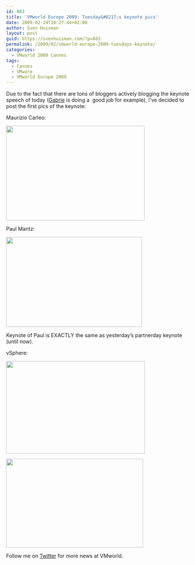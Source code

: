 ```yaml
---
id: 883
title: 'VMworld Europe 2009: Tuesday&#8217;s keynote pics'
date: 2009-02-24T10:27:44+02:00
author: Sven Huisman
layout: post
guid: https://svenhuisman.com/?p=883
permalink: /2009/02/vmworld-europe-2009-tuesdays-keynote/
categories:
  - VMworld 2009 Cannes
tags:
  - Cannes
  - VMware
  - VMworld Europe 2009
---
```

[](https://svenhuisman.com/wp-content/uploads/2009/02/tue-keynote2.jpg)Due to the fact that there are tons of bloggers actively blogging the keynote speech of today (<a title="Gabrie's keynote" href="http://www.gabesvirtualworld.com/?p=325" target="_blank">Gabrie</a> is doing a  good job for example), I&#8217;ve decided to post the first pics of the keynote:

Maurizio Carleo:

[<img class="aligncenter size-full wp-image-884" title="tue-keynote1" src="https://svenhuisman.com/wp-content/uploads/2009/02/tue-keynote1.jpg" alt="" width="378" height="258" />](https://svenhuisman.com/wp-content/uploads/2009/02/tue-keynote1.jpg)

Paul Maritz:

<img class="aligncenter size-full wp-image-886" title="tue-keynote2" src="https://svenhuisman.com/wp-content/uploads/2009/02/tue-keynote2.jpg" alt="" width="371" height="245" /> 

Keynote of Paul is EXACTLY the same as yesterday&#8217;s partnerday keynote (until now).<!--more-->

vSphere:

[<img class="aligncenter size-full wp-image-891" title="tue-keynote3" src="https://svenhuisman.com/wp-content/uploads/2009/02/tue-keynote3.jpg" alt="" width="379" height="252" srcset="https://svenhuisman.com/wp-content/uploads/2009/02/tue-keynote3.jpg 778w, https://svenhuisman.com/wp-content/uploads/2009/02/tue-keynote3-350x233.jpg 350w" sizes="(max-width: 379px) 100vw, 379px" />](https://svenhuisman.com/wp-content/uploads/2009/02/tue-keynote3.jpg)

[<img class="aligncenter size-full wp-image-893" title="tue-keynote4" src="https://svenhuisman.com/wp-content/uploads/2009/02/tue-keynote4.jpg" alt="" width="374" height="242" />](https://svenhuisman.com/wp-content/uploads/2009/02/tue-keynote4.jpg)

Follow me on <a title="Twitter" href="http://www.twitter.com/svenh" target="_blank">Twitter</a> for more news at VMworld.